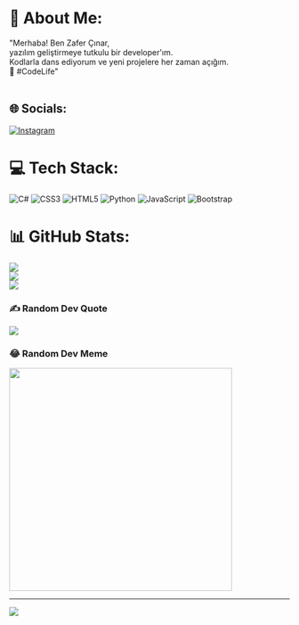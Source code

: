 # 💫 About Me:
"Merhaba! Ben Zafer Çınar, <br>yazılım geliştirmeye tutkulu bir developer'ım. <br>Kodlarla dans ediyorum ve yeni projelere her zaman açığım. <br>🚀 #CodeLife"<br><br>


## 🌐 Socials:
[![Instagram](https://img.shields.io/badge/Instagram-%23E4405F.svg?logo=Instagram&logoColor=white)](https://instagram.com/zafer_cinar) 

# 💻 Tech Stack:
![C#](https://img.shields.io/badge/c%23-%23239120.svg?style=for-the-badge&logo=c-sharp&logoColor=white) ![CSS3](https://img.shields.io/badge/css3-%231572B6.svg?style=for-the-badge&logo=css3&logoColor=white) ![HTML5](https://img.shields.io/badge/html5-%23E34F26.svg?style=for-the-badge&logo=html5&logoColor=white) ![Python](https://img.shields.io/badge/python-3670A0?style=for-the-badge&logo=python&logoColor=ffdd54) ![JavaScript](https://img.shields.io/badge/javascript-%23323330.svg?style=for-the-badge&logo=javascript&logoColor=%23F7DF1E) ![Bootstrap](https://img.shields.io/badge/bootstrap-%23563D7C.svg?style=for-the-badge&logo=bootstrap&logoColor=white)
# 📊 GitHub Stats:
![](https://github-readme-stats.vercel.app/api?username=Zafercinar1752&theme=midnight-purple&hide_border=true&include_all_commits=false&count_private=false)<br/>
![](https://github-readme-streak-stats.herokuapp.com/?user=Zafercinar1752&theme=midnight-purple&hide_border=true)<br/>
![](https://github-readme-stats.vercel.app/api/top-langs/?username=Zafercinar1752&theme=midnight-purple&hide_border=true&include_all_commits=false&count_private=false&layout=compact)

### ✍️ Random Dev Quote
![](https://quotes-github-readme.vercel.app/api?type=vetical&theme=tokyonight)

### 😂 Random Dev Meme
<img src='https://randommeme-five.vercel.app/' style="height: 400px;"/>

---
[![](https://visitcount.itsvg.in/api?id=Zafercinar1752&icon=0&color=9)](https://visitcount.itsvg.in)

<!-- Proudly created with GPRM ( https://gprm.itsvg.in ) -->
